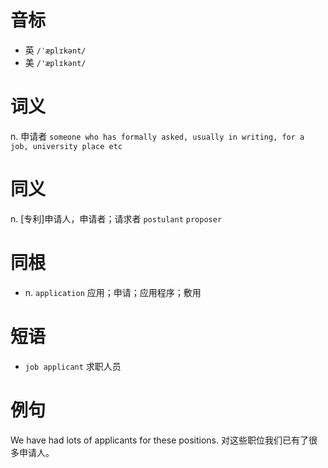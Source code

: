 # 音标

- 英 `/ˈæplɪkənt/`
- 美 `/'æplɪkənt/`

# 词义

n. 申请者
`someone who has formally asked, usually in writing, for a job, university place etc`

# 同义

n. [专利]申请人，申请者；请求者
`postulant` `proposer`

# 同根

- n. `application` 应用；申请；应用程序；敷用

# 短语

- `job applicant` 求职人员

# 例句

We have had lots of applicants for these positions.
对这些职位我们已有了很多申请人。


